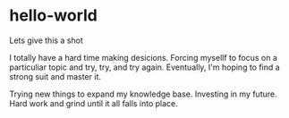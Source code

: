 # hello-world
Lets give this a shot

I totally have a hard time making desicions. Forcing mysellf to focus on a particuliar topic and try, try, and try again.
Eventually, I'm hoping to find a strong suit and master it.

Trying new things to expand my knowledge base. Investing in my future. Hard work and grind until it all falls into place. 
